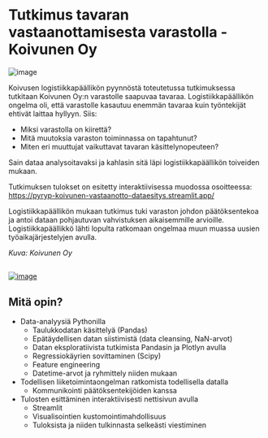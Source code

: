 # Tutkimus tavaran vastaanottamisesta varastolla - Koivunen Oy
![image](https://github.com/pyrypp/koivunen-vastaanottoanalyysi/assets/120693130/e7686b82-2193-4380-adcd-ade20b0386f6)


Koivusen logistiikkapäällikön pyynnöstä toteutetussa tutkimuksessa tutkitaan Koivunen Oy:n varastolle saapuvaa tavaraa. Logistiikkapäällikön ongelma oli, että varastolle kasautuu enemmän tavaraa kuin työntekijät ehtivät laittaa hyllyyn. Siis:
- Miksi varastolla on kiirettä?
- Mitä muutoksia varaston toiminnassa on tapahtunut?
- Miten eri muuttujat vaikuttavat tavaran käsittelynopeuteen?

Sain dataa analysoitavaksi ja kahlasin sitä läpi logistiikkapäällikön toiveiden mukaan.

Tutkimuksen tulokset on esitetty interaktiivisessa muodossa osoitteessa: 
https://pyryp-koivunen-vastaanotto-dataesitys.streamlit.app/

Logistiikkapäällikön mukaan tutkimus tuki varaston johdon päätöksentekoa ja antoi dataan pohjautuvan vahvistuksen aikaisemmille arvioille. Logistiikkapäällikkö lähti lopulta ratkomaan ongelmaa muun muassa uusien työaikajärjestelyjen avulla.

_Kuva: Koivunen Oy_
##
[![image](https://github.com/user-attachments/assets/03a1ae2e-fed5-47c7-bfb6-3938cbac8309)](https://pyryp-koivunen-vastaanotto-dataesitys.streamlit.app/)

## Mitä opin?
- Data-analyysiä Pythonilla
  - Taulukkodatan käsittelyä (Pandas)
  - Epätäydellisen datan siistimistä (data cleansing, NaN-arvot)
  - Datan eksploratiivista tutkimista Pandasin ja Plotlyn avulla
  - Regressiokäyrien sovittaminen (Scipy)
  - Feature engineering
  - Datetime-arvot ja ryhmittely niiden mukaan
- Todellisen liiketoimintaongelman ratkomista todellisella datalla
  - Kommunikointi päätöksentekijöiden kanssa
- Tulosten esittäminen interaktiivisesti nettisivun avulla
  - Streamlit
  - Visualisointien kustomointimahdollisuus
  - Tuloksista ja niiden tulkinnasta selkeästi viestiminen
